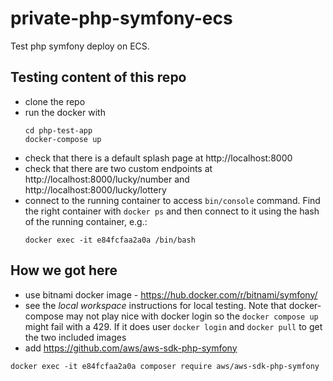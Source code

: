 # private-php-symfony-ecs

Test php symfony deploy on ECS.

## Testing content of this repo

* clone the repo
* run the docker with 
  ```
  cd php-test-app
  docker-compose up
  ```
* check that there is a default splash page at http://localhost:8000
* check that there are two custom endpoints at http://localhost:8000/lucky/number and http://localhost:8000/lucky/lottery
* connect to the running container to access `bin/console` command. Find the right container with `docker ps` and then connect to it using the hash of the running container, e.g.:
  ```
  docker exec -it e84fcfaa2a0a /bin/bash
  ```

## How we got here

* use bitnami docker image - https://hub.docker.com/r/bitnami/symfony/
* see the _local workspace_ instructions for local testing. Note that docker-compose may not play nice with docker login so the `docker compose up` might fail with a 429. If it does user `docker login` and `docker pull` to get the two included images
* add https://github.com/aws/aws-sdk-php-symfony
```
docker exec -it e84fcfaa2a0a composer require aws/aws-sdk-php-symfony
```
